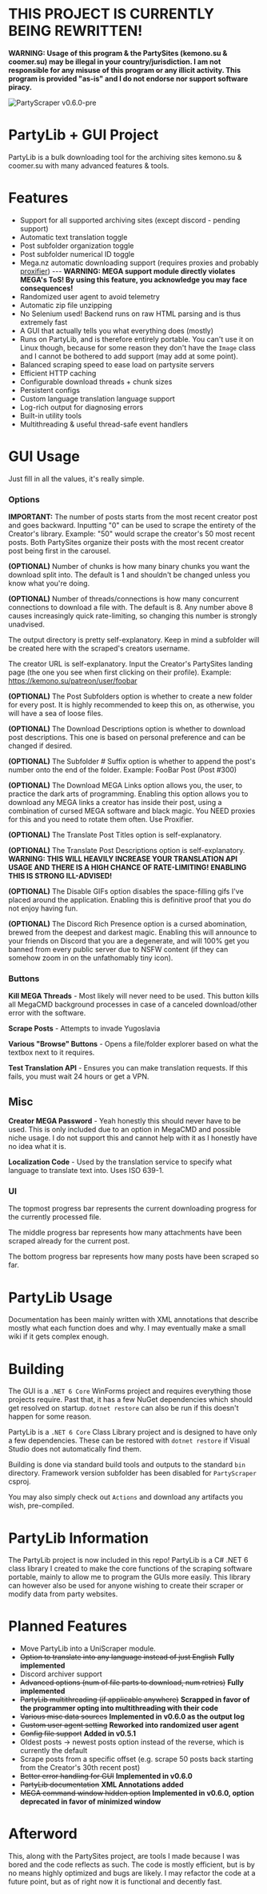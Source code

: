 # THIS PROJECT IS CURRENTLY BEING REWRITTEN!

**WARNING: Usage of this program & the PartySites (kemono.su & coomer.su) may be illegal in your country/jurisdiction. I am not responsible for any misuse of this program or any illicit activity. This program is provided "as-is" and I do not endorse nor support software piracy.**

![PartyScraper v0.6.0-pre](https://i.imgur.com/EKJlvdM.png)

# PartyLib + GUI Project
PartyLib is a bulk downloading tool for the archiving sites kemono.su & coomer.su with many advanced features & tools.

# Features
- Support for all supported archiving sites (except discord - pending support)
- Automatic text translation toggle
- Post subfolder organization toggle
- Post subfolder numerical ID toggle
- Mega.nz automatic downloading support (requires proxies and probably [proxifier](https://proxifier.com/)) --- **WARNING: MEGA support module directly violates MEGA's ToS! By using this feature, you acknowledge you may face consequences!**
- Randomized user agent to avoid telemetry
- Automatic zip file unzipping
- No Selenium used! Backend runs on raw HTML parsing and is thus extremely fast
- A GUI that actually tells you what everything does (mostly)
- Runs on PartyLib, and is therefore entirely portable. You can't use it on Linux though, because for some reason they don't have the ``Image`` class and I cannot be bothered to add support (may add at some point).
- Balanced scraping speed to ease load on partysite servers
- Efficient HTTP caching
- Configurable download threads + chunk sizes
- Persistent configs
- Custom language translation language support
- Log-rich output for diagnosing errors
- Built-in utility tools
- Multithreading & useful thread-safe event handlers

# GUI Usage
Just fill in all the values, it's really simple.

### Options
**IMPORTANT:** The number of posts starts from the most recent creator post and goes backward. Inputting "0" can be used to scrape the entirety of the Creator's library. Example: "50" would scrape the creator's 50 most recent posts. Both PartySites organize their posts with the most recent creator post being first in the carousel.

**(OPTIONAL)** Number of chunks is how many binary chunks you want the download split into. The default is 1 and shouldn't be changed unless you know what you're doing.

**(OPTIONAL)** Number of threads/connections is how many concurrent connections to download a file with. The default is 8. Any number above 8 causes increasingly quick rate-limiting, so changing this number is strongly unadvised.

The output directory is pretty self-explanatory. Keep in mind a subfolder will be created here with the scraped's creators username.

The creator URL is self-explanatory. Input the Creator's PartySites landing page (the one you see when first clicking on their profile). Example: https://kemono.su/patreon/user/foobar

**(OPTIONAL)** The Post Subfolders option is whether to create a new folder for every post. It is highly recommended to keep this on, as otherwise, you will have a sea of loose files.

**(OPTIONAL)** The Download Descriptions option is whether to download post descriptions. This one is based on personal preference and can be changed if desired.

**(OPTIONAL)** The Subfolder # Suffix option is whether to append the post's number onto the end of the folder. Example: FooBar Post (Post #300)

**(OPTIONAL)** The Download MEGA Links option allows you, the user, to practice the dark arts of programming. Enabling this option allows you to download any MEGA links a creator has inside their post, using a combination of cursed MEGA software and black magic. You NEED proxies for this and you need to rotate them often. Use Proxifier.

**(OPTIONAL)** The Translate Post Titles option is self-explanatory.

**(OPTIONAL)** The Translate Post Descriptions option is self-explanatory. **WARNING: THIS WILL HEAVILY INCREASE YOUR TRANSLATION API USAGE AND THERE IS A HIGH CHANCE OF RATE-LIMITING! ENABLING THIS IS STRONG ILL-ADVISED!**

**(OPTIONAL)** The Disable GIFs option disables the space-filling gifs I've placed around the application. Enabling this is definitive proof that you do not enjoy having fun.

**(OPTIONAL)** The Discord Rich Presence option is a cursed abomination, brewed from the deepest and darkest magic. Enabling this will announce to your friends on Discord that you are a degenerate, and will 100% get you banned from every public server due to NSFW content (if they can somehow zoom in on the unfathomably tiny icon).

### Buttons
**Kill MEGA Threads** - Most likely will never need to be used. This button kills all MegaCMD background processes in case of a canceled download/other error with the software.

**Scrape Posts** - Attempts to invade Yugoslavia

**Various "Browse" Buttons** - Opens a file/folder explorer based on what the textbox next to it requires.

**Test Translation API** - Ensures you can make translation requests. If this fails, you must wait 24 hours or get a VPN.

## Misc
**Creator MEGA Password** - Yeah honestly this should never have to be used. This is only included due to an option in MegaCMD and possible niche usage. I do not support this and cannot help with it as I honestly have no idea what it is.

**Localization Code** - Used by the translation service to specify what language to translate text into. Uses ISO 639-1.


### UI
The topmost progress bar represents the current downloading progress for the currently processed file.

The middle progress bar represents how many attachments have been scraped already for the current post.

The bottom progress bar represents how many posts have been scraped so far.

# PartyLib Usage
Documentation has been mainly written with XML annotations that describe mostly what each function does and why. I may eventually make a small wiki if it gets complex enough.

# Building
The GUI is a ``.NET 6 Core`` WinForms project and requires everything those projects require. Past that, it has a few NuGet dependencies which should get resolved on startup. ``dotnet restore`` can also be run if this doesn't happen for some reason.

PartyLib is a ``.NET 6 Core`` Class Library project and is designed to have only a few dependencies. These can be restored with ``dotnet restore`` if Visual Studio does not automatically find them.

Building is done via standard build tools and outputs to the standard ``bin`` directory. Framework version subfolder has been disabled for ``PartyScraper`` csproj.

You may also simply check out ``Actions`` and download any artifacts you wish, pre-compiled.

# PartyLib Information 
The PartyLib project is now included in this repo! PartyLib is a C# .NET 6 class library I created to make the core functions of the scraping software portable, mainly to allow me to program the GUIs more easily. This library can however also be used for anyone wishing to create their scraper or modify data from party websites.

# Planned Features
- Move PartyLib into a UniScraper module.
- ~~Option to translate into any language instead of just English~~ **Fully implemented**
- Discord archiver support
- ~~Advanced options (num of file parts to download, num retries)~~ **Fully implemented**
- ~~PartyLib multithreading (if applicable anywhere)~~ **Scrapped in favor of the programmer opting into multithreading with their code**
- ~~Various misc data sources~~ **Implemented in v0.6.0 as the output log**
- ~~Custom user agent setting~~ **Reworked into randomized user agent**
- ~~Config file support~~ **Added in v0.5.1**
- Oldest posts -> newest posts option instead of the reverse, which is currently the default
- Scrape posts from a specific offset (e.g. scrape 50 posts back starting from the Creator's 30th recent post)
- ~~Better error handling for GUI~~ **Implemented in v0.6.0**
- ~~PartyLib documentation~~ **XML Annotations added**
- ~~MEGA command window hidden option~~ **Implemented in v0.6.0, option deprecated in favor of minimized window**

# Afterword
This, along with the PartySites project, are tools I made because I was bored and the code reflects as such. The code is mostly efficient, but is by no means highly optimized and bugs are likely. I may refactor the code at a future point, but as of right now it is functional and decently fast.


